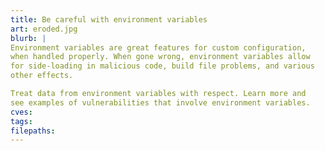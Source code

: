 ```yaml
---
title: Be careful with environment variables
art: eroded.jpg
blurb: |
Environment variables are great features for custom configuration,
when handled properly. When gone wrong, environment variables allow
for side-loading in malicious code, build file problems, and various
other effects.

Treat data from environment variables with respect. Learn more and
see examples of vulnerabilities that involve environment variables.
cves:
tags:
filepaths:
---
```


